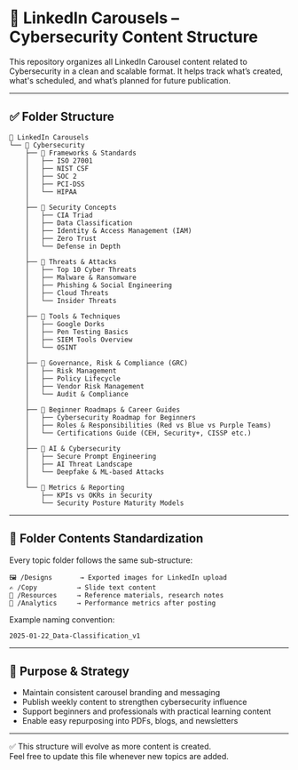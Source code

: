 # 📂 LinkedIn Carousels – Cybersecurity Content Structure

This repository organizes all LinkedIn Carousel content related to Cybersecurity in a clean and scalable format. It helps track what’s created, what's scheduled, and what’s planned for future publication.

---

## ✅ Folder Structure

```plaintext
📂 LinkedIn Carousels
└── 📂 Cybersecurity
    ├── 📂 Frameworks & Standards
    │   ├── ISO 27001
    │   ├── NIST CSF
    │   ├── SOC 2
    │   ├── PCI-DSS
    │   └── HIPAA
    │
    ├── 📂 Security Concepts
    │   ├── CIA Triad
    │   ├── Data Classification
    │   ├── Identity & Access Management (IAM)
    │   ├── Zero Trust
    │   └── Defense in Depth
    │
    ├── 📂 Threats & Attacks
    │   ├── Top 10 Cyber Threats
    │   ├── Malware & Ransomware
    │   ├── Phishing & Social Engineering
    │   ├── Cloud Threats
    │   └── Insider Threats
    │
    ├── 📂 Tools & Techniques
    │   ├── Google Dorks
    │   ├── Pen Testing Basics
    │   ├── SIEM Tools Overview
    │   └── OSINT
    │
    ├── 📂 Governance, Risk & Compliance (GRC)
    │   ├── Risk Management
    │   ├── Policy Lifecycle
    │   ├── Vendor Risk Management
    │   └── Audit & Compliance
    │
    ├── 📂 Beginner Roadmaps & Career Guides
    │   ├── Cybersecurity Roadmap for Beginners
    │   ├── Roles & Responsibilities (Red vs Blue vs Purple Teams)
    │   └── Certifications Guide (CEH, Security+, CISSP etc.)
    │
    ├── 📂 AI & Cybersecurity
    │   ├── Secure Prompt Engineering
    │   ├── AI Threat Landscape
    │   └── Deepfake & ML-based Attacks
    │
    └── 📂 Metrics & Reporting
        ├── KPIs vs OKRs in Security
        └── Security Posture Maturity Models
```

---

## 📄 Folder Contents Standardization

Every topic folder follows the same sub-structure:

```plaintext
🖼️ /Designs       → Exported images for LinkedIn upload
✍️ /Copy          → Slide text content
📄 /Resources     → Reference materials, research notes
📅 /Analytics     → Performance metrics after posting
```

Example naming convention:
```
2025-01-22_Data-Classification_v1
```

---

## 🎯 Purpose & Strategy

- Maintain consistent carousel branding and messaging
- Publish weekly content to strengthen cybersecurity influence
- Support beginners and professionals with practical learning content
- Enable easy repurposing into PDFs, blogs, and newsletters

---

✅ This structure will evolve as more content is created.  
Feel free to update this file whenever new topics are added.
